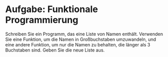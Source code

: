 # Aufgabe: Funktionale Programmierung

Schreiben Sie ein Programm, das eine Liste von Namen enthält. Verwenden Sie eine Funktion, um die Namen in Großbuchstaben umzuwandeln, und eine andere Funktion, um nur die Namen zu behalten, die länger als 3 Buchstaben sind. Geben Sie die neue Liste aus.
